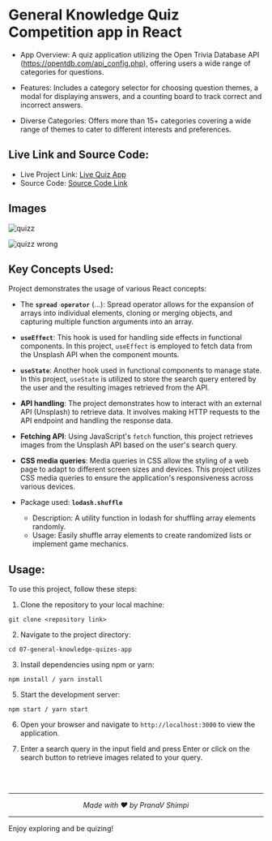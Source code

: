 # General Knowledge Quiz Competition app in React


- App Overview: A quiz application utilizing the Open Trivia Database API (https://opentdb.com/api_config.php), offering users a wide range of categories for questions.

- Features: Includes a category selector for choosing question themes, a modal for displaying answers, and a counting board to track correct and incorrect answers.

- Diverse Categories: Offers more than 15+ categories covering a wide range of themes to cater to different interests and preferences.

## Live Link and Source Code:

- Live Project Link: [Live Quiz App](https://ps-quiz-app.netlify.app/)
- Source Code: [Source Code Link](https://github.com/PranaV-Shimpi/20-React-apps/tree/main/07-general-knowledge-quizes-app)

## Images

![quizz](https://github.com/PranaV-Shimpi/20-React-apps/assets/40532644/023bc34c-ba51-4169-ac88-2bb4bfe06610)

![quizz wrong](https://github.com/PranaV-Shimpi/20-React-apps/assets/40532644/229e37bf-4043-4a15-a7d4-dd1aa40c13b0)


## Key Concepts Used:
Project demonstrates the usage of various React concepts:




- The **`spread operator`** (...): Spread operator allows for the expansion of arrays into individual elements, cloning or merging objects, and capturing multiple function arguments into an array.

- **`useEffect`**: This hook is used for handling side effects in functional components. In this project, `useEffect` is employed to fetch data from the Unsplash API when the component mounts.

- **`useState`**: Another hook used in functional components to manage state. In this project, `useState` is utilized to store the search query entered by the user and the resulting images retrieved from the API.

- **API handling**: The project demonstrates how to interact with an external API (Unsplash) to retrieve data. It involves making HTTP requests to the API endpoint and handling the response data.
 
- **Fetching API**: Using JavaScript's `fetch` function, this project retrieves images from the Unsplash API based on the user's search query.

- **CSS media queries**: Media queries in CSS allow the styling of a web page to adapt to different screen sizes and devices. This project utilizes CSS media queries to ensure the application's responsiveness across various devices.
  
- Package used: **`lodash.shuffle`**<br>
  - Description: A utility function in lodash for shuffling array elements randomly.
  - Usage: Easily shuffle array elements to create randomized lists or implement game mechanics.

## Usage:

To use this project, follow these steps:

1. Clone the repository to your local machine:
```
git clone <repository link>
```

2. Navigate to the project directory:
```
cd 07-general-knowledge-quizes-app
```
3. Install dependencies using npm or yarn:
```
npm install / yarn install
```

5. Start the development server:
```
npm start / yarn start
```

6. Open your browser and navigate to `http://localhost:3000` to view the application.

7. Enter a search query in the input field and press Enter or click on the search button to retrieve images related to your query.

<br>
<br>

---
<div align="center">
  <p><i>Made with ❤️ by PranaV Shimpi</i></p>
</div>

---

Enjoy exploring and be quizing!
